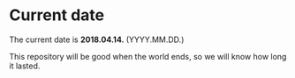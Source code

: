 # Current date

The current date is **2018.04.14.** (YYYY.MM.DD.)

This repository will be good when the world ends, so we will know how long it lasted.